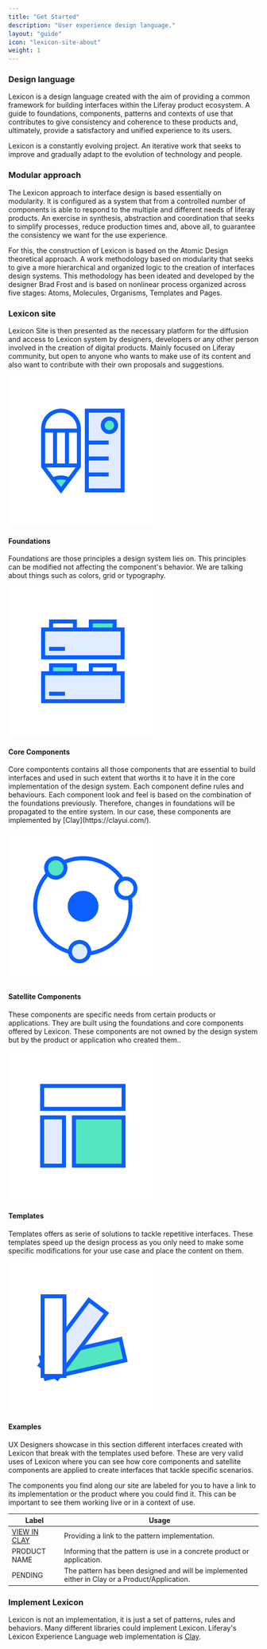 ```yaml
---
title: "Get Started"
description: "User experience design language."
layout: "guide"
icon: "lexicon-site-about"
weight: 1
---
```



### Design language

Lexicon is a design language created with the aim of providing a common framework for building interfaces within the Liferay product ecosystem. A guide to foundations, components, patterns and contexts of use that contributes to give consistency and coherence to these products and, ultimately, provide a satisfactory and unified experience to its users.

Lexicon is a constantly evolving project. An iterative work that seeks to improve and gradually adapt to the evolution of technology and people.

### Modular approach

The Lexicon approach to interface design is based essentially on modularity. It is configured as a system that from a controlled number of components is able to respond to the multiple and different needs of liferay products. An exercise in synthesis, abstraction and coordination that seeks to simplify processes, reduce production times and, above all, to guarantee the consistency we want for the use experience.

For this, the construction of Lexicon is based on the Atomic Design theoretical approach. A work methodology based on modularity that seeks to give a more hierarchical and organized logic to the creation of interfaces design systems. This methodology has been ideated and developed by the designer Brad Frost and is based on nonlinear process organized across five stages: Atoms, Molecules, Organisms, Templates and Pages.

### Lexicon site

Lexicon Site is then presented as the necessary platform for the diffusion and access to Lexicon system by designers, developers or any other person involved in the creation of digital products. Mainly focused on Liferay community, but open to anyone who wants to make use of its content and also want to contribute with their own proposals and suggestions.

<span class="getstarted-card row">
    <span class="col-12 col-sm-2 col-md-3 text-center">
        <img class="getstarted-img" src="../../../images/getstarted/foundation.png" alt="">
    </span>
    <span class="getstarted-info col-md">
        <h4>Foundations</h4>
        <p>Foundations are those principles a design system lies on. This principles can be modified not affecting the component's behavior. We are talking about things such as colors, grid or typography.</p>
    </span>
</span>

<span class="getstarted-card row">
    <span class="col-12 col-sm-2 col-md-3 text-center">
        <img class="getstarted-img" src="../../../images/getstarted/component.png" alt="">
    </span>
    <span class="getstarted-info col-md">
        <h4>Core Components</h4>
        <p>Core compontents contains all those components that are essential to build interfaces and used in such extent that worths it to have it in the core implementation of the design system. Each component define rules and behaviours. Each component look and feel is based on the combination of the foundations previously. Therefore, changes in foundations will be propagated to the entire system. In our case, these components are implemented by [Clay](https://clayui.com/).</p>
    </span>
</span>

<span class="getstarted-card row">
    <span class="col-12 col-sm-2 col-md-3 text-center">
        <img  class="getstarted-img" src="../../../images/getstarted/satellite.png" alt="">
    </span>
    <span class="getstarted-info col-md">
        <h4>Satellite Components</h4>
        <p>These components are specific needs from certain products or applications. They are built using the foundations and core components offered by Lexicon. These components are not owned by the design system but by the product or application who created them..</p>
    </span>
</span>

<span class="getstarted-card row">
    <span class="col-12 col-sm-2 col-md-3 text-center">
        <img class="getstarted-img" src="../../../images/getstarted/template.png" alt="">
    </span>
    <span class="getstarted-info col-md">
        <h4>Templates</h4>
        <p>Templates offers as serie of solutions to tackle repetitive interfaces. These templates speed up the design process as you only need to make some specific modifications for your use case and place the content on them.</p>
    </span>
</span>

<span class="getstarted-card row">
    <span class="col-12 col-sm-2 col-md-3 text-center">
        <img class="getstarted-img" src="../../../images/getstarted/example.png" alt="">
    </span>
    <span class="getstarted-info col-md">
        <h4>Examples</h4>
        <p>UX Designers showcase in this section different interfaces created with Lexicon that break with the templates used before. These are very valid uses of Lexicon where you can see how core components and satellite components are applied to create interfaces that tackle specific scenarios.</p>
    </span>
</span>


The components you find along our site are labeled for you to have a link to its implementation or the product where you could find it. This can be important to see them working live or in a context of use.

| Label | Usage |
| ---- | ----- |
| <a class="label-link label label-warning" href="https://clayui.com/" target="_blank">VIEW IN CLAY</a> | Providing a link to the pattern implementation. |
| <span class="label label-info">PRODUCT NAME</span> | Informing that the pattern is use in a concrete product or application. |
| <span class="label label-secondary">PENDING</span> | The pattern has been designed and will be implemented either in Clay or a Product/Application. |

### Implement Lexicon

Lexicon is not an implementation, it is just a set of patterns, rules and behaviors. Many different libraries could implement Lexicon. Liferay's Lexicon Experience Language web implementation is [Clay](https://clayui.com/).